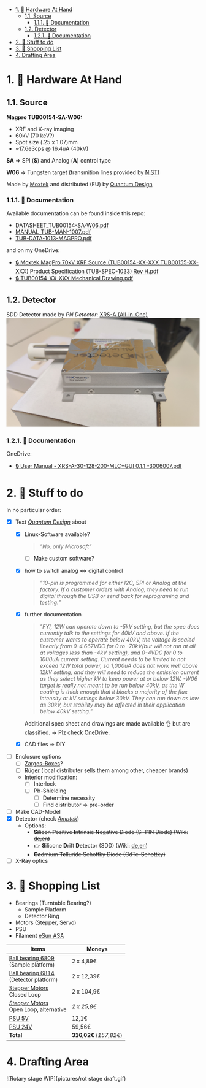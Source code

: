 <!-- LTeX: language=en-EN -->
- [1. 🔩 Hardware At Hand](#1--hardware-at-hand)
  - [1.1. Source](#11-source)
    - [1.1.1. 📜 Documentation](#111--documentation)
  - [1.2. Detector](#12-detector)
    - [1.2.1. 📜 Documentation](#121--documentation)
- [2. 👀 Stuff to do](#2--stuff-to-do)
- [3. 💸 Shopping List](#3--shopping-list)
- [4. Drafting Area](#4-drafting-area)

# 1. 🔩 Hardware At Hand

## 1.1. Source

**Magpro TUB00154-SA-W06:**

* XRF and X-ray imaging
* 60kV (70 keV?)
* Spot size (.25 x 1.07)mm
* ~17.6e3cps @ 16.4uA (40kV)

**SA** => SPI (**S**) and Analog (**A**) control type

**W06** => Tungsten target (transmition lines provided by [NIST](https://physics.nist.gov/cgi-bin/XrayTrans/search.pl?element=W&lower=&upper=&units=eV))

Made by [Moxtek](https://moxtek.com/) and distributed (EU) by [Quantum Design](https://qd-europe.com/de/de/)

### 1.1.1. 📜 Documentation

Available documentation can be found inside this repo:

* [DATASHEET_TUB00154-SA-W06.pdf](docs/OnPaper/DATASHEET_TUB00154-SA-W06/DATASHEET_TUB00154-SA-W06.pdf)
* [MANUAL_TUB-MAN-1007.pdf](docs/OnPaper/MANUAL_TUB-MAN-1007/MANUAL_TUB-MAN-1007.pdf)
* [TUB-DATA-1013-MAGPRO.pdf](docs/Online/TUB-DATA-1013-MAGPRO.pdf)

and on my OneDrive:

* [🔒 Moxtek MagPro 70kV  XRF Source (TUB00154-XX-XXX  TUB00155-XX-XXX) Product Specification (TUB-SPEC-1033) Rev H.pdf](https://hsrheinmain-my.sharepoint.com/:b:/g/personal/lmy9f42u92_hsrheinmain_onmicrosoft_com/EV1KUsbPE4NGpiN00cES0QcBQOVuTafLMZQphgjChVBe-A?email=daniel.muenstermann%40hs-rm.de&e=YY6j7k)
* [🔒 TUB00154-XX-XXX Mechanical Drawing.pdf](https://hsrheinmain-my.sharepoint.com/:b:/g/personal/lmy9f42u92_hsrheinmain_onmicrosoft_com/Eb5gZbNKkz1OtNJbWsKaR_sB0skO_YVYC2-HvIApNUwNWA?email=daniel.muenstermann%40hs-rm.de&e=mrExvE)

## 1.2. Detector

SDD Detector made by *PN Detector*: [XRS-A (All-in-One)](https://pndetector.de/products-applications/the-xrf-spectrometer-all-in-one/)
![SDD Detector](pictures/detector.jpg)

### 1.2.1. 📜 Documentation

OneDrive:

* [🔒 User Manual - XRS-A-30-128-200-MLC+GUI 0.1.1 -3006007.pdf](https://hsrheinmain-my.sharepoint.com/:b:/g/personal/lmy9f42u92_hsrheinmain_onmicrosoft_com/EWPr4Hw9F3tDvXxqMdxp95wBGIPgKuyxWKV6rSSlt5RyFA?email=daniel.muenstermann%40hs-rm.de&e=1WMr1p)

# 2. 👀 Stuff to do

In no particular order:

* [x] Text *[Quantum Design](https://qd-europe.com/de/de/)* about
  * [x] Linux-Software available?
  
    >*"No, only Microsoft"*

    * [ ] Make custom software?
  * [x] how to switch analog <=> digital control

    >*"10-pin is programmed for either I2C, SPI or Analog at the factory.  If a customer orders with Analog, they need to run digital through the USB or send back for reprograming and testing."*

  * [x] further documentation

    >*"FYI, 12W can operate down to -5kV setting, but the spec docs currently talk to the settings for 40kV and above.  If the customer wants to operate below 40kV, the voltage is scaled linearly from 0-4.667VDC for 0 to -70kV(but will not run at all at voltages less than -4kV setting), and 0-4VDC for 0 to 1000uA current setting.  Current needs to be limited to not exceed 12W total power, so 1,000uA does not work well above 12kV setting, and they will need to reduce the emission current as they select higher kV to keep power at or below 12W.  -W06 target is really not meant to be run below 40kV, as the W coating is thick enough that it blocks a majority of the flux intensity at kV settings below 30kV.  They can run down as low as 30kV, but stability may be affected in their application below 40kV setting."*

    Additional spec sheet and drawings are made available 👌 but are classified. => Plz check [OneDrive](https://hsrheinmain-my.sharepoint.com/:f:/g/personal/lmy9f42u92_hsrheinmain_onmicrosoft_com/Eu1u_OxAc6tNtfoioA8n_JEBt5x4kzV99mTDH0zqPgQLmQ?email=daniel.muenstermann%40hs-rm.de&e=uNh9up).
  * [x] CAD files => DIY
* [ ] Enclosure options
  * [ ] [Zarges-Boxes](https://www.zarges.com/de/produkte/verpacken-transportieren/kisten)?
  * [ ] [Rüger](https://www.rueger-industriebedarf.com/) (local distributer sells them among other, cheaper brands)
  * Interior modification:
    * [ ] Interlock
    * [ ] Pb-Shielding
      * [ ] Determine necessity
      * [ ] Find distributor => pre-order
* [ ] Make CAD-Model
* [x] Detector (check [*Amptek*](https://www.amptek.com/products/x-ray-detectors/x-ray-detector-selection-guide))
  * Options:
    * ~~**Si**licon **P**ositive **I**ntrinsic **N**egative Diode (Si-PIN Diode) (Wiki: [de](https://de.wikipedia.org/wiki/Pin-Diode),[en](https://en.wikipedia.org/wiki/PIN_diode))~~
    * 👉 **S**ilicone **D**rift **D**etector (SDD) (Wiki: [de](https://de.wikipedia.org/wiki/Siliziumdriftdetektor),[en](https://en.wikipedia.org/wiki/Silicon_drift_detector))
    * ~~**Ca**dmium **Te**lluride Schottky Diode (CdTe-Schottky)~~
* [ ] X-Ray optics

# 3. 💸 Shopping List

* Bearings (Turntable Bearing?)
  * Sample Platform
  * Detector Ring
* Motors (Stepper, Servo)
* PSU
* Filament [eSun ASA](https://www.3djake.de/esun/easa-schwarz)

| Items                   	| Moneys     	|
|-------------------------	|------------	|
| [Ball bearing 6809](https://www.kugellager-express.de/rillenkugellager-6809-61809-2rs-45x58x7-mm)<br>(Sample platform)                                         	| 2 x 4,89€  	|
| [Ball bearing 6814](https://www.kugellager-express.de/rillenkugellager-6814-61814-2rs-70x90x10-mm)<br>(Detector platform)                                        	| 2 x 12,39€ 	|
| [Stepper Motors](https://www.sorotec.de/shop/JMC-Closed-Loop-Schrittmotor-mit-integriertem-Treiber-0-48-Nm.html)<br>Closed Loop                       	| 2 x 104,9€ 	|
| *[Stepper Motors](https://www.reichelt.de/schrittmotor-hoch-drehmoment-hybrid-2-phasen-nema17-01-p219027.html?&trstct=pol_7&nbc=1)*<br>Open Loop, alternative 	| *2 x 25,8€*  	|
| [PSU 5V](https://www.digikey.de/de/products/detail/mean-well-usa-inc/RS-25-5/7706180)                                                     	| 12,1€      	|
| [PSU 24V](https://www.digikey.de/de/products/detail/delta-electronics/PMH-24V200WCBA/5818890)                                             	| 59,56€     	|
| **Total**                   	| **316,02€** (*157,82€*)           	|

# 4. Drafting Area

![Rotary stage WIP](pictures/rot stage draft.gif)
